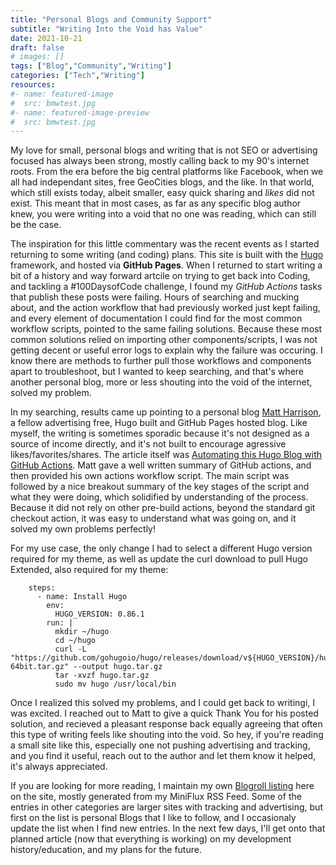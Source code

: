 ```yaml
---
title: "Personal Blogs and Community Support"
subtitle: "Writing Into the Void has Value"
date: 2021-10-21
draft: false
# images: []
tags: ["Blog","Community","Writing"]
categories: ["Tech","Writing"]
resources:
#- name: featured-image
#  src: bmwtest.jpg
#- name: featured-image-preview
#  src: bmwtest.jpg
---
```

My love for small, personal blogs and writing that is not SEO or advertising focused has always been strong, mostly calling back to my 90's internet roots. From the era before the big central platforms like Facebook, when we all had independant sites, free GeoCities blogs, and the like. In that world, which still exists today, albeit smaller, easy quick sharing and *likes* did not exist. This meant that in most cases, as far as any specific blog author knew, you were writing into a void that no one was reading, which can still be the case.
<!--more-->

The inspiration for this little commentary was the recent events as I started returning to some writing (and coding) plans. This site is built with the [Hugo](https://gohugo.io/) framework, and hosted via **GitHub Pages**. When I returned to start writing a bit of a history and way forward artcile on trying to get back into Coding, and tackling a #100DaysofCode challenge, I found my *GitHub Actions* tasks that publish these posts were failing. Hours of searching and mucking about, and the action workflow that had previously worked just kept failing, and every element of documentation I could find for the most common workflow scripts, pointed to the same failing solutions. Because these most common solutions relied on importing other components/scripts, I was not getting decent or useful error logs to explain why the failure was occuring. I know there are methods to further pull those workflows and components apart to troubleshoot, but I wanted to keep searching, and that's where another personal blog, more or less shouting into the void of the internet, solved my problem. 

In my searching, results came up pointing to a personal blog [Matt Harrison](https://matt-harrison.com/), a fellow advertising free, Hugo built and GitHub Pages hosted blog. Like myself, the writing is sometimes sporadic because it's not designed as a source of income directly, and it's not built to encourage agressive likes/favorites/shares. The article itself was [Automating this Hugo Blog with GitHub Actions](https://matt-harrison.com/posts/github-actions-hugo/). Matt gave a well written summary of GitHub actions, and then provided his own actions workflow script. The main script was followed by a nice breakout summary of the key stages of the script and what they were doing, which solidified by understanding of the process. Because it did not rely on other pre-build actions, beyond the standard git checkout action, it was easy to understand what was going on, and it solved my own problems perfectly!

For my use case, the only change I had to select a different Hugo version required for my theme, as well as update the curl download to pull Hugo Extended, also required for my theme:

```
    steps:
      - name: Install Hugo
        env:
          HUGO_VERSION: 0.86.1
        run: |
          mkdir ~/hugo
          cd ~/hugo
          curl -L "https://github.com/gohugoio/hugo/releases/download/v${HUGO_VERSION}/hugo_extended_${HUGO_VERSION}_Linux-64bit.tar.gz" --output hugo.tar.gz
          tar -xvzf hugo.tar.gz
          sudo mv hugo /usr/local/bin
```

Once I realized this solved my problems, and I could get back to writingi, I was excited. I reached out to Matt to give a quick Thank You for his posted solution, and recieved a pleasant response back equally agreeing that often this type of writing feels like shouting into the void. So hey, if you're reading a small site like this, especially one not pushing advertising and tracking, and you find it useful, reach out to the author and let them know it helped, it's always appreciated. 

If you are looking for more reading, I maintain my own [Blogroll listing](https://techzerker.com/blogroll/) here on the site, mostly generated from my MiniFlux RSS Feed. Some of the entries in other categories are larger sites with tracking and advertising, but first on the list is personal Blogs that I like to follow, and I occasionaly update the list when I find new entries. In the next few days, I'll get onto that planned article (now that everything is working) on my development history/education, and my plans for the future. 



